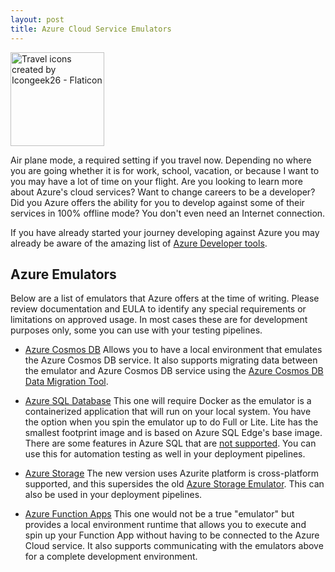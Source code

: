 ```yaml
---
layout: post
title: Azure Cloud Service Emulators
---
```


<a href="https://www.flaticon.com/free-icons/travel" title="travel icons"><img src="https://user-images.githubusercontent.com/11204251/201482432-a757fffb-c2e0-4b36-9fd1-5db1902ea67a.png" alt="Travel icons created by Icongeek26 - Flaticon" width="150"></a>

Air plane mode, a required setting if you travel now. Depending no where you are going whether it is for work, school, vacation, or because I want to you may have a lot of time on your flight. Are you looking to learn more about Azure's cloud services? Want to change careers to be a developer? Did you Azure offers the ability for you to develop against some of their services in 100% offline mode? You don't even need an Internet connection.

If you have already started your journey developing against Azure you may already be aware of the amazing list of [Azure Developer tools](https://azure.microsoft.com/en-us/downloads/).

## Azure Emulators

Below are a list of emulators that Azure offers at the time of writing. Please review documentation and EULA to identify any special requirements or limitations on approved usage. In most cases these are for development purposes only, some you can use with your testing pipelines.

- [Azure Cosmos DB](https://learn.microsoft.com/en-us/azure/cosmos-db/local-emulator?WT.mc_id=CDM-MVP-5002856)
    Allows you to have a local environment that emulates the Azure Cosmos DB service. It also supports migrating data between the emulator and Azure Cosmos DB service using the [Azure Cosmos DB Data Migration Tool](https://github.com/azure/azure-documentdb-datamigrationtool).

- [Azure SQL Database](https://learn.microsoft.com/en-us/azure/azure-sql/database/local-dev-experience-sql-database-emulator?WT.mc_id=CDM-MVP-5002856)
    This one will require Docker as the emulator is a containerized application that will run on your local system. You have the option when you spin the emulator up to do Full or Lite. Lite has the smallest footprint image and is based on Azure SQL Edge's base image. There are some features in Azure SQL that are [not supported](https://learn.microsoft.com/en-us/azure/azure-sql/database/local-dev-experience-sql-database-emulator?view=azuresql#limitations&WT.mc_id=CDM-MVP-5002856). You can use this for automation testing as well in your deployment pipelines.

- [Azure Storage](https://learn.microsoft.com/en-us/azure/storage/common/storage-use-azurite?tabs=visual-studio-code&WT.mc_id=CDM-MVP-5002856)
    The new version uses Azurite platform is cross-platform supported, and this supersides the old [Azure Storage Emulator](https://learn.microsoft.com/en-us/azure/storage/common/storage-use-emulator?WT.mc_id=CDM-MVP-5002856). This can also be used in your deployment pipelines.

- [Azure Function Apps](https://learn.microsoft.com/en-us/azure/azure-functions/functions-develop-local#local-development-environments?WT.mc_id=CDM-MVP-5002856)
    This one would not be a true "emulator" but provides a local environment runtime that allows you to execute and spin up your Function App without having to be connected to the Azure Cloud service. It also supports communicating with the emulators above for a complete development environment.

